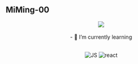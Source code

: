 ## MiMing-00

<div align="center">
<a href="https://github.com/devxb/gitanimals">
  <img src="https://render.gitanimals.org/farms/MiMing-00"/>
</a>
</div>
<br />

<div align="center">
- 🌱 I’m currently learning
</div>
<br />
<div align="center">
  
![JS](https://img.shields.io/badge/JavaScript-F7DF1E?style=for-the-badge&logo=JavaScript&logoColor=white)
![react](https://img.shields.io/badge/React-20232A?style=for-the-badge&logo=react&logoColor=61DAFB)

</div>

<!--
**MiMing-00/MiMing-00** is a ✨ _special_ ✨ repository because its `README.md` (this file) appears on your GitHub profile.

Here are some ideas to get you started:

- 🔭 I’m currently working on ...
- 🌱 I’m currently learning ...
- 👯 I’m looking to collaborate on ...
- 🤔 I’m looking for help with ...
- 💬 Ask me about ...
- 📫 How to reach me: ...
- 😄 Pronouns: ...
- ⚡ Fun fact: ...
-->
